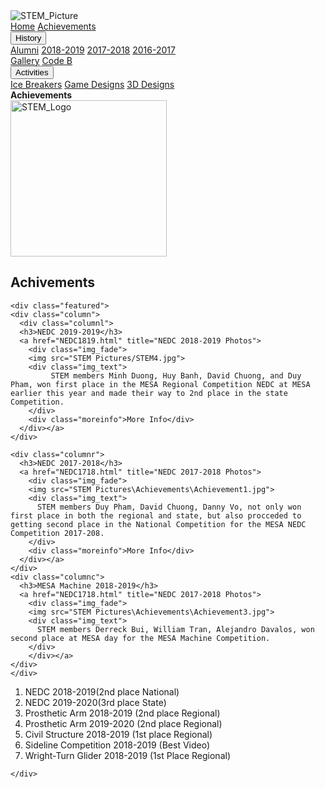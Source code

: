<!DOCTYPE html>
<html>
<head>
  <title>
    STEM Club
  </title>
  <link rel="stylesheet" href="style.css">
  <link rel="stylesheet" href="aesthetic.css">
  <link rel="stylesheet" href="achievements.css">
  <meta name="viewport" content="width=device-width, initial-scale=1.0">
</head>
<body>
  <!--menu Section-->
  <div class="header">
    <img class="header_picture"src="STEM Pictures/Achievements/1718/A_header.jpg" alt="STEM_Picture">
    <div class="header-right">
      <div class="menu">
        <a href="index.html">Home</a>
        <a class="active" href="achievements.html">Achievements</a>
        <div class="vertical_menu">
          <button class="vertical_menu_button">History</button>
          <div class="vertical_menu-content">
            <a href="alumni.html">Alumni</a>
            <a href="2018-2019.html">2018-2019</a>
            <a href="2017-2018.html">2017-2018</a>
            <a href="2016-2017.html">2016-2017</a>
          </div>
        </div>
        <a href="gallery.html">Gallery</a>
        <a href="code B.html">Code B</a>
        <div class="vertical_menu">
          <button class="vertical_menu_button">Activities</button>
          <div class="vertical_menu-content">
            <a href="icebreakers.html">Ice Breakers</a>
            <a href="game-designs.html">Game Designs</a>
            <a href="3D-designs.html">3D Designs</a>
          </div>
        </div>
      </div>
    </div>
    <div class="vertical_line"></div>
    <div class="center2"><b>Achievements</b></div>
    <div class="center"><img style="width:250px" src="STEM Pictures/STEM logo1.png" alt="STEM_Logo"></div>
  </div>
  <!--End of Menu section-->

  <div class="achievements">
    <h2>Achivements</h2>

    <div class="featured">
    <div class="column">
      <div class="columnl">
      <h3>NEDC 2019-2019</h3>
      <a href="NEDC1819.html" title="NEDC 2018-2019 Photos">
        <div class="img_fade">
        <img src="STEM Pictures/STEM4.jpg">
        <div class="img_text">
             STEM members Minh Duong, Huy Banh, David Chuong, and Duy Pham, won first place in the MESA Regional Competition NEDC at MESA earlier this year and made their way to 2nd place in the state Competition.
        </div>
        <div class="moreinfo">More Info</div>
      </div></a>
    </div>

    <div class="columnr">
      <h3>NEDC 2017-2018</h3>
      <a href="NEDC1718.html" title="NEDC 2017-2018 Photos">
        <div class="img_fade">
        <img src="STEM Pictures\Achievements\Achievement1.jpg">
        <div class="img_text">
          STEM members Duy Pham, David Chuong, Danny Vo, not only won first place in both the regional and state, but also procceded to getting second place in the National Competition for the MESA NEDC Competition 2017-208.
        </div>
        <div class="moreinfo">More Info</div>
      </div></a>
    </div>
    <div class="columnc">
      <h3>MESA Machine 2018-2019</h3>
      <a href="NEDC1718.html" title="NEDC 2017-2018 Photos">
        <div class="img_fade">
        <img src="STEM Pictures\Achievements\Achievement3.jpg">
        <div class="img_text">
          STEM members Derreck Bui, William Tran, Alejandro Davalos, won second place at MESA day for the MESA Machine Competition.
        </div>
        </div></a>
    </div>
    </div>

  <div class="clear">
    <p>
      <ol>
        <li>NEDC 2018-2019(2nd place National)</li>
        <li>NEDC 2019-2020(3rd place State)</li>
        <li>Prosthetic Arm 2018-2019 (2nd place Regional)</li>
        <li>Prosthetic Arm 2019-2020 (2nd place Regional)</li>
        <li>Civil Structure 2018-2019 (1st place Regional)</li>
        <li>Sideline Competition 2018-2019 (Best Video)</li>
        <li>Wright-Turn Glider 2018-2019 (1st Place Regional)</li>
      </ol>
    </p>
  </div>

    </div>

  </div>

</body>
</html>
